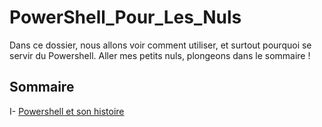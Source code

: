 # PowerShell_Pour_Les_Nuls

Dans ce dossier, nous allons voir comment utiliser, et surtout pourquoi se servir du Powershell. Aller mes petits nuls, plongeons dans le sommaire !


## Sommaire

I- [Powershell et son histoire](https://github.com/taobourmaud/Linux_dossier/blob/main/Powershell_History.md)
